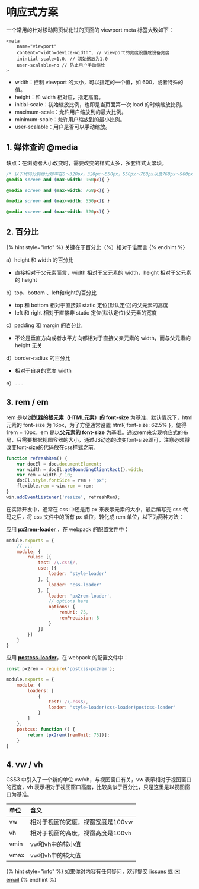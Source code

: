 # 响应式方案

一个常用的针对移动网页优化过的页面的 viewport meta 标签大致如下：

```markup
<meta 
    name="viewport" 
    content="width=device-width", // viewport的宽度设置成设备宽度
    inintial-scale=1.0, // 初始缩放为1.0
    user-scalable=no // 防止用户手动缩放
>
```

* width：控制 viewport 的大小，可以指定的一个值，如 600，或者特殊的值。
* height：和 width 相对应，指定高度。
* initial-scale：初始缩放比例，也即是当页面第一次 load 的时候缩放比例。
* maximum-scale：允许用户缩放到的最大比例。
* minimum-scale：允许用户缩放到的最小比例。
* user-scalable：用户是否可以手动缩放。

## 1. 媒体查询 @media

缺点：在浏览器大小改变时，需要改变的样式太多，多套样式太繁琐。

```css
/* 以下代码分别给分辨率在0～320px，320px～550px，550px～768px以及768px～960px的屏幕设置样式 */
@media screen and (max-width: 960px){ }

@media screen and (max-width: 768px){ }

@media screen and (max-width: 550px){ }

@media screen and (max-width: 320px){ }
```

## 2. 百分比

{% hint style="info" %}
关键在于百分比（%）相对于谁而言
{% endhint %}

a）height 和 width 的百分比

* 直接相对于父元素而言，width 相对于父元素的 width，height 相对于父元素的 height

b）top、bottom 、left和right的百分比

* top 和 bottom 相对于直接非 static 定位\(默认定位\)的父元素的高度
* left 和 right 相对于直接非 static 定位\(默认定位\)父元素的宽度

c）padding 和 margin 的百分比

* 不论是垂直方向或者水平方向都相对于直接父亲元素的 width，而与父元素的 height 无关

d）border-radius 的百分比

* 相对于自身的宽度 width

e）......

## 3. rem / em

rem 是以**浏览器的根元素（HTML元素）的 font-size** 为基准，默认情况下，html 元素的 font-size 为 16px，为了方便通常设置 html{ font-size: 62.5% }，使得 1rem = 10px。em 是以**父元素的 font-size** 为基准。通过rem来实现响应式的布局，只需要根据视图容器的大小，通过JS动态的改变font-size即可，注意必须将改变font-size的代码放在css样式之前。

```javascript
function refreshRem() {
    var docEl = doc.documentElement;
    var width = docEl.getBoundingClientRect().width;
    var rem = width / 10;
    docEl.style.fontSize = rem + 'px';
    flexible.rem = win.rem = rem;
}
win.addEventListener('resize', refreshRem);
```

在实际开发中，通常在 css 中还是用 px 来表示元素的大小，最后编写完 css 代码之后，将 css 文件中的所有 px 单位，转化成 rem 单位，以下为两种方法：

应用 [**px2rem-loader** ](https://github.com/Jinjiang/px2rem-loader)，在 webpack 的配置文件中：

```javascript
module.exports = {
    // ...
    module: {
        rules: [{
            test: /\.css$/,
            use: [{
                loader: 'style-loader'
            }, {
                loader: 'css-loader'
            }, {
                loader: 'px2rem-loader',
                // options here
                options: {
                    remUni: 75,
                    remPrecision: 8
                }
            }]
        }]
    }
}
```

应用  [**postcss-loader**](https://github.com/webpack-contrib/postcss-loader)，在 webpack 的配置文件中：

```javascript
const px2rem = require('postcss-px2rem');

module.exports = {
    module: {
        loaders: [
            {
                test: /\.css$/,
                loader: "style-loader!css-loader!postcss-loader"
            }
        ]
    },
    postcss: function () {
        return [px2rem({remUnit: 75})];
    }
}
```

## 4. vw / vh

CSS3 中引入了一个新的单位 vw/vh，与视图窗口有关，vw 表示相对于视图窗口的宽度，vh 表示相对于视图窗口高度，比较类似于百分比，只是这里是以视图窗口为基准。

| 单位 | 含义 |
| :--- | :--- |
| vw | 相对于视窗的宽度，视窗宽度是100vw |
| vh | 相对于视窗的高度，视窗高度是100vh |
| vmin | vw和vh中的较小值 |
| vmax | vw和vh中的较大值 |

{% hint style="info" %}
如果你对内容有任何疑问，欢迎提交 [❕issues](https://github.com/MrEnvision/Front-end_learning_notes/issues) 或 [ ✉️ email](mailto:EnvisionShen@gmail.com)
{% endhint %}


